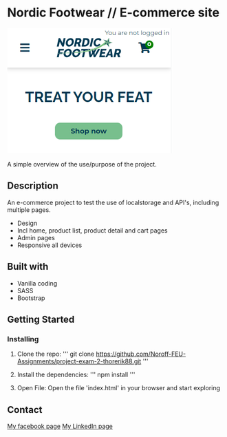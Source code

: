 # Nordic Footwear // E-commerce site
![image](./assets/mobile/footwear.png)

A simple overview of the use/purpose of the project.

## Description
An e-commerce project to test the use of localstorage and API's, including multiple pages.

- Design
- Incl home, product list, product detail and cart pages
- Admin pages
- Responsive all devices

## Built with
- Vanilla coding
- SASS
- Bootstrap

## Getting Started
### Installing

1. Clone the repo:
'''
git clone https://github.com/Noroff-FEU-Assignments/project-exam-2-thorerik88.git
'''

2. Install the dependencies:
'''
npm install
'''

3. Open File:
Open the file 'index.html' in your browser and start exploring

## Contact

[My facebook page](https://www.facebook.com/profile.php?id=588541828)
[My LinkedIn page](https://www.linkedin.com/in/thor-erik-st%C3%B8vland-ab4bb993/)
